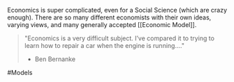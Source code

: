 Economics is super complicated, even for a Social Science (which are crazy enough). There are so many different economists with their own ideas, varying views, and many generally accepted [[Economic Model]].

> "Economics is a very difficult subject. I’ve compared it to trying to learn how to repair a car when the engine is running…."
> - Ben Bernanke

#Models